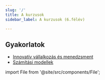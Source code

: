 ```yaml
---
slug: '/'
title: A kurzusok
sidebar_label: A kurzusok (6.félév)

---
```

## Gyakorlatok

- [Innovatív vállalkozás és menedzsment](ivm/index)
- [Számítási modellek](szmo/index)

import File from '@site/src/components/File';

<File filename="sidebars.yaml" folder="" />
<!--stackedit_data:
eyJoaXN0b3J5IjpbODUyODg5MTU1XX0=
-->